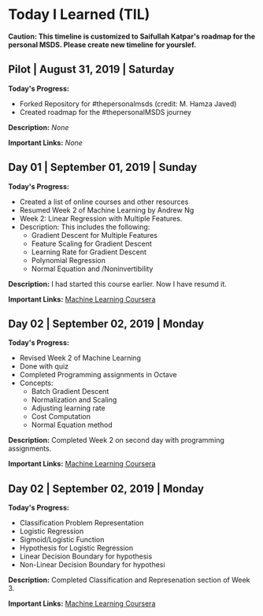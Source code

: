 # Today I Learned (TIL)

**Caution: This timeline is customized to Saifullah Katpar's roadmap for the personal MSDS. Please create new timeline for yourslef.**


## Pilot | August 31, 2019 | Saturday

**Today's Progress:** 

- Forked Repository for #thepersonalmsds (credit: M. Hamza Javed)
- Created roadmap for the #thepersonalMSDS journey 

**Description:** *None*

**Important Links:** *None*

## Day 01 | September 01, 2019 | Sunday

**Today's Progress:** 

- Created a list of online courses and other resources
- Resumed Week 2 of Machine Learning by Andrew Ng
- Week 2: Linear Regression with Multiple Features. 
- Description: This includes the following:
    - Gradient Descent for Multiple Features
    - Feature Scaling for Gradient Descent
    - Learning Rate for Gradient Descent
    - Polynomial Regression
    - Normal Equation and /Noninvertibility



**Description:** I had started this course earlier. Now I have resumd it. 

**Important Links:** [Machine Learning Coursera](https://www.coursera.org/learn/machine-learning/home/week/2)


## Day 02 | September 02, 2019 | Monday

**Today's Progress:** 

 - Revised Week 2 of Machine Learning
 - Done with quiz
 - Completed Programming assignments in Octave
 - Concepts:
    - Batch Gradient Descent
    - Normalization and Scaling
    - Adjusting learning rate
    - Cost Computation
    - Normal Equation method


**Description:** Completed Week 2 on second day with programming assignments.

**Important Links:** [Machine Learning Coursera](https://www.coursera.org/learn/machine-learning/home/week/2)



## Day 02 | September 02, 2019 | Monday

**Today's Progress:** 

- Classification Problem Representation
- Logistic Regression
- Sigmoid/Logistic Function
- Hypothesis for Logistic Regression
- Linear Decision Boundary for hypothesis
- Non-Linear Decision Boundary for hypothesi

**Description:** Completed Classification and Represenation section of Week 3.

**Important Links:** [Machine Learning Coursera](https://www.coursera.org/learn/machine-learning/home/week/3)




